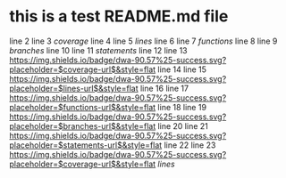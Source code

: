 # this is a test README.md file
line 2
line 3 $coverage$
line 4
line 5 $lines$
line 6
line 7 $functions$
line 8
line 9 $branches$
line 10
line 11 $statements$
line 12
line 13 https://img.shields.io/badge/dwa-90.57%25-success.svg?placeholder=$coverage-url$&style=flat
line 14
line 15 https://img.shields.io/badge/dwa-90.57%25-success.svg?placeholder=$lines-url$&style=flat
line 16
line 17 https://img.shields.io/badge/dwa-90.57%25-success.svg?placeholder=$functions-url$&style=flat
line 18
line 19 https://img.shields.io/badge/dwa-90.57%25-success.svg?placeholder=$branches-url$&style=flat
line 20
line 21 https://img.shields.io/badge/dwa-90.57%25-success.svg?placeholder=$statements-url$&style=flat
line 22
line 23 https://img.shields.io/badge/dwa-90.57%25-success.svg?placeholder=$coverage-url$&style=flat $lines$
